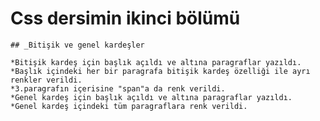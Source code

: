 # Css dersimin ikinci bölümü
    ## _Bitişik ve genel kardeşler
    
    *Bitişik kardeş için başlık açıldı ve altına paragraflar yazıldı.
    *Başlık içindeki her bir paragrafa bitişik kardeş özelliği ile ayrı renkler verildi.
    *3.paragrafın içerisine "span"a da renk verildi.
    *Genel kardeş için başlık açıldı ve altına paragraflar yazıldı.
    *Genel kardeş içindeki tüm paragraflara renk verildi.
